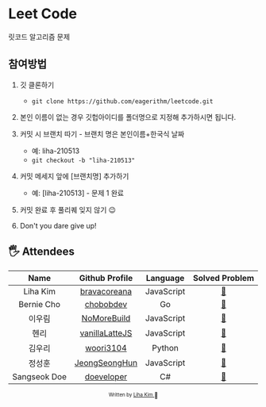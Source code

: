 # Leet Code

릿코드 알고리즘 문제

## 참여방법

1.  깃 클론하기
    - `git clone https://github.com/eagerithm/leetcode.git`
2.  본인 이름이 없는 경우 깃헙아이디를 폴더명으로 지정해 추가하시면 됩니다.
3.  커밋 시 브랜치 따기 - 브랜치 명은 본인이름+한국식 날짜

    - 예: liha-210513
    - `git checkout -b "liha-210513"`

4.  커밋 메세지 앞에 [브랜치명] 추가하기
    - 예: [liha-210513] - 문제 1 완료
5.  커밋 완료 후 풀리퀘 잊지 않기 😉
6.  Don't you dare give up!

## 🖐 Attendees

|     Name     |                    Github Profile                    |  Language  |           Solved Problem           |
| :----------: | :--------------------------------------------------: | :--------: | :--------------------------------: |
|   Liha Kim   |   [bravacoreana](https://github.com/bravacoreana)    | JavaScript |  [:link:](bravacoreana/README.md)  |
|    Bernie Cho    |      [chobobdev](https://github.com/chobobdev)       |     Go     |   [:link:](chobobdev/README.md)    |
|    이우림    |    [NoMoreBuild](https://github.com/NoMoreBuild)     | JavaScript |  [:link:](nomorebuild/README.md)   |
|     헨리     |     [vanillaLatteJS](https://github.com/devgony)     | JavaScript | [:link:](vanillaLatteJS/README.md) |
|    김우리    |      [woori3104](https://github.com/woori3104)       |   Python   |   [:link:](woori3104/README.md)    |
|    정성훈    | [JeongSeongHun](https://github.com/JeongSeongHun054) | JavaScript | [:link:](JeongSeongHun/README.md)  |
| Sangseok Doe |      [doeveloper](https://github.com/ldss3sang)      |     C#     |   [:link:](doeveloper/README.md)   |

<div align="center">

<sub><sup>Written by <a href="https://github.com/bravacoreana">Liha Kim </a></sup></sub><small>🍑</small>

</div>
